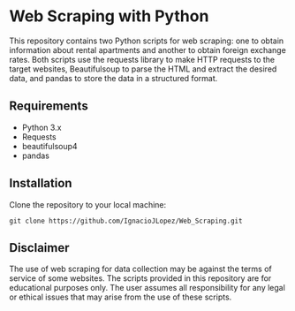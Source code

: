 # Web Scraping with Python

This repository contains two Python scripts for web scraping: one to obtain information about rental apartments and another to obtain foreign exchange rates. Both scripts use the requests library to make HTTP requests to the target websites, Beautifulsoup to parse the HTML and extract the desired data, and pandas to store the data in a structured format.

<h2>Requirements</h2>

- Python 3.x
- Requests
- beautifulsoup4
- pandas

<h2>Installation</h2>

Clone the repository to your local machine:

```
git clone https://github.com/IgnacioJLopez/Web_Scraping.git
```

<h2>Disclaimer</h2>

The use of web scraping for data collection may be against the terms of service of some websites. The scripts provided in this repository are for educational purposes only. The user assumes all responsibility for any legal or ethical issues that may arise from the use of these scripts.

